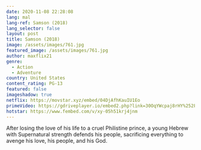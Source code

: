 ```yaml
---
date: 2020-11-08 22:28:08
lang: mal
lang-ref: Samson (2018)
lang_selector: false
layout: post
title: Samson (2018)
image: /assets/images/761.jpg
featured_image: /assets/images/761.jpg
author: maxflix21
genre:
  - Action
  - Adventure
country: United States
content_rating: PG-13
featured: false
imageshadow: true
netflix: https://movstar.xyz/embed/04DjAfhKauIU1Eo
primeVideo: https://gdriveplayer.io/embed2.php?link=30OqYWcpaj8rHY%252FjddMQXA7ec1dLXluWjgkcQ5b3GOCY35vIXKA7UxWXG2hLLfc9zjFGCC2B4KCibc3vv4qC%252FFsdQ5JxDMpd0%252BZI7TrqoR35Tx%252FMnPVFDKOYBy%252FjunLQiezHVLoFpRl0z3cgdJvsr2qRscStqZwVBXYiihBurSzVszCLtL0z8xrBDWpqxSevo%253D
hotstar: https://www.fembed.com/v/xy-05h51krj4jnm
---
```

After losing the love of his life to a cruel Philistine prince, a young Hebrew with Supernatural strength defends his people, sacrificing everything to avenge his love, his people, and his God.